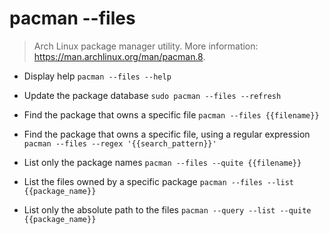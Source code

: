# pacman --files
> Arch Linux package manager utility.
> More information: <https://man.archlinux.org/man/pacman.8>.

- Display help
`pacman --files --help`

- Update the package database
`sudo pacman --files --refresh`

- Find the package that owns a specific file
`pacman --files {{filename}}`

- Find the package that owns a specific file, using a regular expression
`pacman --files --regex '{{search_pattern}}'`

- List only the package names
`pacman --files --quite {{filename}}`

- List the files owned by a specific package
`pacman --files --list {{package_name}}`

- List only the absolute path to the files
`pacman --query --list --quite {{package_name}}`

